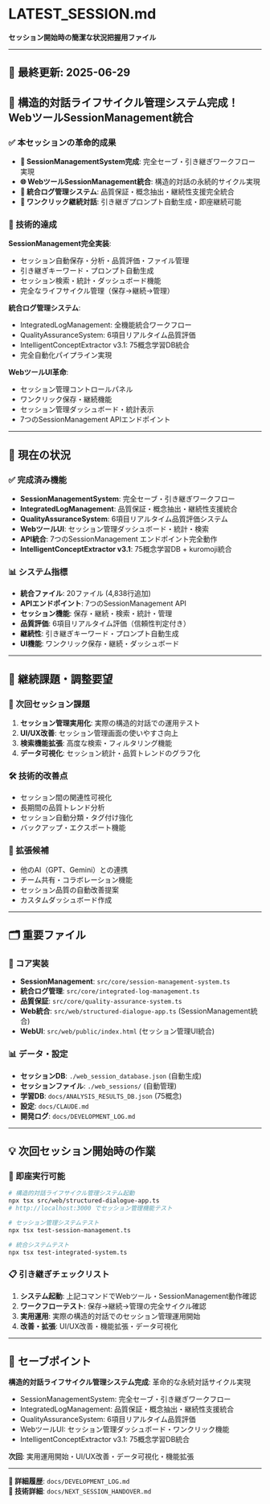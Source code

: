 # LATEST_SESSION.md

**セッション開始時の簡潔な状況把握用ファイル**

---

## 📅 最終更新: 2025-06-29

## 🎉 構造的対話ライフサイクル管理システム完成！WebツールSessionManagement統合

### ✅ 本セッションの革命的成果
- **💾 SessionManagementSystem完成**: 完全セーブ・引き継ぎワークフロー実現
- **🌐 WebツールSessionManagement統合**: 構造的対話の永続的サイクル実現
- **🔗 統合ログ管理システム**: 品質保証・概念抽出・継続性支援完全統合
- **🚀 ワンクリック継続対話**: 引き継ぎプロンプト自動生成・即座継続可能

### 🚀 技術的達成
**SessionManagement完全実装**:
- セッション自動保存・分析・品質評価・ファイル管理
- 引き継ぎキーワード・プロンプト自動生成
- セッション検索・統計・ダッシュボード機能
- 完全なライフサイクル管理（保存→継続→管理）

**統合ログ管理システム**:
- IntegratedLogManagement: 全機能統合ワークフロー
- QualityAssuranceSystem: 6項目リアルタイム品質評価
- IntelligentConceptExtractor v3.1: 75概念学習DB統合
- 完全自動化パイプライン実現

**WebツールUI革命**:
- セッション管理コントロールパネル
- ワンクリック保存・継続機能
- セッション管理ダッシュボード・統計表示
- 7つのSessionManagement APIエンドポイント

---

## 🔧 現在の状況

### ✅ 完成済み機能
- **SessionManagementSystem**: 完全セーブ・引き継ぎワークフロー
- **IntegratedLogManagement**: 品質保証・概念抽出・継続性支援統合
- **QualityAssuranceSystem**: 6項目リアルタイム品質評価システム
- **WebツールUI**: セッション管理ダッシュボード・統計・検索
- **API統合**: 7つのSessionManagement エンドポイント完全動作
- **IntelligentConceptExtractor v3.1**: 75概念学習DB + kuromoji統合

### 📊 システム指標
- **統合ファイル**: 20ファイル (4,838行追加)
- **APIエンドポイント**: 7つのSessionManagement API
- **セッション機能**: 保存・継続・検索・統計・管理
- **品質評価**: 6項目リアルタイム評価（信頼性判定付き）
- **継続性**: 引き継ぎキーワード・プロンプト自動生成
- **UI機能**: ワンクリック保存・継続・ダッシュボード

---

## 🔄 継続課題・調整要望

### 🎯 次回セッション課題
1. **セッション管理実用化**: 実際の構造的対話での運用テスト
2. **UI/UX改善**: セッション管理画面の使いやすさ向上
3. **検索機能拡張**: 高度な検索・フィルタリング機能
4. **データ可視化**: セッション統計・品質トレンドのグラフ化

### 🛠️ 技術的改善点
- セッション間の関連性可視化
- 長期間の品質トレンド分析
- セッション自動分類・タグ付け強化
- バックアップ・エクスポート機能

### 📝 拡張候補
- 他のAI（GPT、Gemini）との連携
- チーム共有・コラボレーション機能
- セッション品質の自動改善提案
- カスタムダッシュボード作成

---

## 🗂️ 重要ファイル

### 🎯 コア実装
- **SessionManagement**: `src/core/session-management-system.ts`
- **統合ログ管理**: `src/core/integrated-log-management.ts`
- **品質保証**: `src/core/quality-assurance-system.ts`
- **Web統合**: `src/web/structured-dialogue-app.ts` (SessionManagement統合)
- **WebUI**: `src/web/public/index.html` (セッション管理UI統合)

### 📊 データ・設定
- **セッションDB**: `./web_session_database.json` (自動生成)
- **セッションファイル**: `./web_sessions/` (自動管理)
- **学習DB**: `docs/ANALYSIS_RESULTS_DB.json` (75概念)
- **設定**: `docs/CLAUDE.md`
- **開発ログ**: `docs/DEVELOPMENT_LOG.md`

---

## 💡 次回セッション開始時の作業

### 🚀 即座実行可能
```bash
# 構造的対話ライフサイクル管理システム起動
npx tsx src/web/structured-dialogue-app.ts
# http://localhost:3000 でセッション管理機能テスト

# セッション管理システムテスト
npx tsx test-session-management.ts

# 統合システムテスト
npx tsx test-integrated-system.ts
```

### 📋 引き継ぎチェックリスト
1. **システム起動**: 上記コマンドでWebツール・SessionManagement動作確認
2. **ワークフローテスト**: 保存→継続→管理の完全サイクル確認
3. **実用運用**: 実際の構造的対話でのセッション管理運用開始
4. **改善・拡張**: UI/UX改善・機能拡張・データ可視化

---

## 🎉 セーブポイント

**構造的対話ライフサイクル管理システム完成**: 革命的な永続対話サイクル実現
- SessionManagementSystem: 完全セーブ・引き継ぎワークフロー
- IntegratedLogManagement: 品質保証・概念抽出・継続性支援統合
- QualityAssuranceSystem: 6項目リアルタイム品質評価
- WebツールUI: セッション管理ダッシュボード・ワンクリック機能
- IntelligentConceptExtractor v3.1: 75概念学習DB統合

**次回**: 実用運用開始・UI/UX改善・データ可視化・機能拡張

---

**🔄 詳細履歴**: `docs/DEVELOPMENT_LOG.md`  
**🚨 技術詳細**: `docs/NEXT_SESSION_HANDOVER.md`